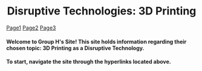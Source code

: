 <html>
  <head>
    <style>
      #headertitle { 
      text-align: center;
      }
    </style>
  </head>
  <body>
  <h1 id=headertitle>Disruptive Technologies: 3D Printing</h1>
    <a href="page1.html">Page1</a>
    <a href="page2.html">Page2</a>
    <a href="page3.html">Page3</a>
    <h4>Welcome to Group H's Site! This site holds information regarding their chosen topic: 3D Printing as a Disruptive Technology.<h4>
    <p>To start, navigate the site through the hyperlinks located above.</p>
      </body>
      </html>
